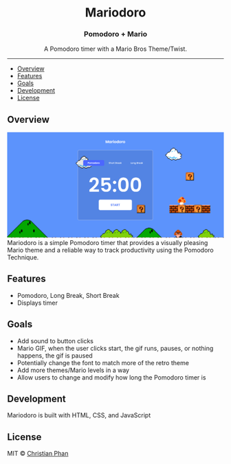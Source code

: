 <div align="center">
  <h1>Mariodoro</h1>
  <h3>Pomodoro + Mario</h3>
</div>

<p align="center">A Pomodoro timer with a Mario Bros Theme/Twist.</p>

---

- [Overview](#overview)
- [Features](#features)
- [Goals](Goals)
- [Development](#development)
- [License](#license)

## Overview
![Mariodoro Preview](https://github.com/Yuldy/Mariodoro/blob/main/MariodoroGitHubScreenshot.png)
Mariodoro is a simple Pomodoro timer that provides a visually pleasing Mario theme and a reliable way to track productivity using the Pomodoro Technique.


## Features

- Pomodoro, Long Break, Short Break
- Displays timer

## Goals

- Add sound to button clicks
- Mario GIF, when the user clicks start, the gif runs, pauses, or nothing happens, the gif is paused
- Potentially change the font to match more of the retro theme
- Add more themes/Mario levels in a way
- Allow users to change and modify how long the Pomodoro timer is

## Development

Mariodoro is built with HTML, CSS, and JavaScript

## License

MIT &copy; [Christian Phan](https://github.com/Yuldy)
